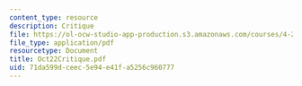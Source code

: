 ```yaml
---
content_type: resource
description: Critique
file: https://ol-ocw-studio-app-production.s3.amazonaws.com/courses/4-285-research-topics-in-architecture-citizen-centered-design-of-open-governance-systems-fall-2002/71da599dceec5e94e41fa5256c960777_Oct22Critique.pdf
file_type: application/pdf
resourcetype: Document
title: Oct22Critique.pdf
uid: 71da599d-ceec-5e94-e41f-a5256c960777
---
```

